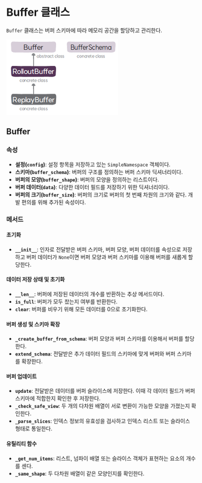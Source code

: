 #  Buffer 클래스
`Buffer` 클래스는 버퍼 스키마에 따라 메모리 공간을 할당하고 관리한다.

![데이터셋 클래스의 구성도](img/class_diagram.png)

## Buffer
### 속성
* **설정(`config`)**: 설정 항목을 저장하고 있는 `SimpleNamespace` 객체이다.
* **스키마(`buffer_schema`)**: 버퍼의 구조를 정의하는 버퍼 스키마 딕셔너리이다.
* **버퍼의 모양(`buffer_shape`)**: 버퍼의 모양을 정의하는 리스트이다.
* **버퍼 데이터(`data`)**: 다양한 데이터 필드를 저장하기 위한 딕셔너리이다.
* **버퍼의 크기(`buffer_size`)**: 버퍼의 크기로 버퍼의 첫 번째 차원의 크기와 같다. 개발 편의를 위해 추가된 속성이다.
 
###  메서드
#### 초기화
* **`__init__`**: 인자로 전달받은 버퍼 스키마, 버퍼 모양, 버퍼 데이터를 속성으로 저장하고 버퍼 데이터가 `None`이면 버퍼 모양과 버퍼 스키마를 이용해 버퍼를 새롭게 할당한다.
#### 데이터 저장 상태 및 초기화
* **`__len__`**: 버퍼에 저장된 데이터의 개수를 반환하는 추상 메서드이다.
* **`is_full`**: 버퍼가 모두 찼는지 여부를 반환한다.
* **`clear`**: 버퍼를 비우기 위해 모든 데이터를 0으로 초기화한다.
#### 버퍼 생성 및 스키마 확장
* **`_create_buffer_from_schema`**: 버퍼 모양과 버퍼 스키마를 이용해서 버퍼를 할당한다.
* **`extend_schema`**: 전달받은 추가 데이터 필드의 스키마에 맞게 버퍼와 버퍼 스키마를 확장한다.
#### 버퍼 업데이트
* **`update`**: 전달받은 데이터를 버퍼 슬라이스에 저장한다. 이때 각 데이터 필드가 버퍼 스키마에 적합한지 확인한 후 저장한다.
* **`_check_safe_view`**: 두 개의 다차원 배열이 서로 변환이 가능한 모양을 가졌는지 확인한다.
* **`_parse_slices`**: 인덱스 정보의 유효성을 검사하고 인덱스 리스트 또는 슬라이스 형태로 통일한다.
#### 유틸리티 함수
* **`_get_num_items`**: 리스트, 넘파이 배열 또는 슬라이스 객체가 표현하는 요소의 개수를 센다.
* **`_same_shape`**: 두 다차원 배열이 같은 모양인지를 확인한다.